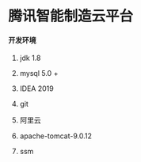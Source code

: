 # 腾讯智能制造云平台

#### 开发环境

1. jdk 1.8

2. mysql 5.0 +

3. IDEA 2019

4. git

5. 阿里云

6. apache-tomcat-9.0.12

7. ssm